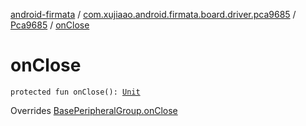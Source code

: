 [android-firmata](../../index.md) / [com.xujiaao.android.firmata.board.driver.pca9685](../index.md) / [Pca9685](index.md) / [onClose](./on-close.md)

# onClose

`protected fun onClose(): `[`Unit`](https://kotlinlang.org/api/latest/jvm/stdlib/kotlin/-unit/index.html)

Overrides [BasePeripheralGroup.onClose](../../com.xujiaao.android.firmata.board/-base-peripheral-group/on-close.md)

